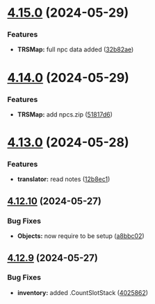 # [4.15.0](https://github.com/Torwent/SRL-T/compare/v4.14.0...v4.15.0) (2024-05-29)


### Features

* **TRSMap:** full npc data added ([32b82ae](https://github.com/Torwent/SRL-T/commit/32b82aec40bd7bb1ecbda6351595f6b273fa3084))



# [4.14.0](https://github.com/Torwent/SRL-T/compare/v4.13.0...v4.14.0) (2024-05-29)


### Features

* **TRSMap:** add npcs.zip ([51817d6](https://github.com/Torwent/SRL-T/commit/51817d6de2135e45f1bd16c9660f0982f2c2c831))



# [4.13.0](https://github.com/Torwent/SRL-T/compare/v4.12.10...v4.13.0) (2024-05-28)


### Features

* **translator:** read notes ([12b8ec1](https://github.com/Torwent/SRL-T/commit/12b8ec17b7a67ab66cff71c4e6f6361f0843be22))



## [4.12.10](https://github.com/Torwent/SRL-T/compare/v4.12.9...v4.12.10) (2024-05-27)


### Bug Fixes

* **Objects:** now require to be setup ([a8bbc02](https://github.com/Torwent/SRL-T/commit/a8bbc02b171c0ab176977fa94bf03a4406ae3188))



## [4.12.9](https://github.com/Torwent/SRL-T/compare/v4.12.8...v4.12.9) (2024-05-27)


### Bug Fixes

* **inventory:** added .CountSlotStack ([4025862](https://github.com/Torwent/SRL-T/commit/40258623bacd8e4262c286b28055f080405d1772))



